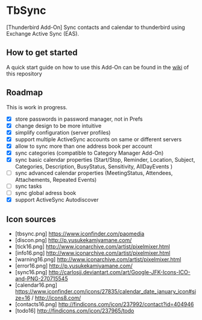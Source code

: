 # TbSync
[Thunderbird Add-On] Sync contacts and calendar to thunderbird using Exchange Active Sync (EAS). 

## How to get started

A quick start guide on how to use this Add-On can be found in the [wiki](wiki/How-to-get-started) of this repository

## Roadmap

This is work in progress.

 * [x] store passwords in password manager, not in Prefs
 * [x] change design to be more intuitive
 * [x] simplify configuration (server profiles)
 * [x] support multiple ActiveSync accounts on same or different servers
 * [x] allow to sync more than one address book per account
 * [x] sync categories (compatible to Category Manager Add-On)
 * [x] sync basic calendar properties (Start/Stop, Reminder, Location, Subject, Categories, Description, BusyStatus, Sensitivity, AllDayEvents )
 * [ ] sync advanced calendar properties (MeetingStatus, Attendees, Attachements, Repeated Events)
 * [ ] sync tasks
 * [ ] sync global adress book
 * [x] support ActiveSync Autodiscover

## Icon sources

* [tbsync.png] https://www.iconfinder.com/paomedia 
* [discon.png] http://p.yusukekamiyamane.com/
* [tick16.png] http://www.iconarchive.com/artist/pixelmixer.html
* [info16.png] http://www.iconarchive.com/artist/pixelmixer.html
* [warning16.png] http://www.iconarchive.com/artist/pixelmixer.html
* [error16.png] http://p.yusukekamiyamane.com/
* [sync16.png] http://carlosjj.deviantart.com/art/Google-JFK-Icons-ICO-and-PNG-270715545
* [calendar16.png] https://www.iconfinder.com/icons/27835/calendar_date_january_icon#size=16 / http://icons8.com/
* [contacts16.png] http://findicons.com/icon/237992/contact?id=404946
* [todo16] http://findicons.com/icon/237965/todo
